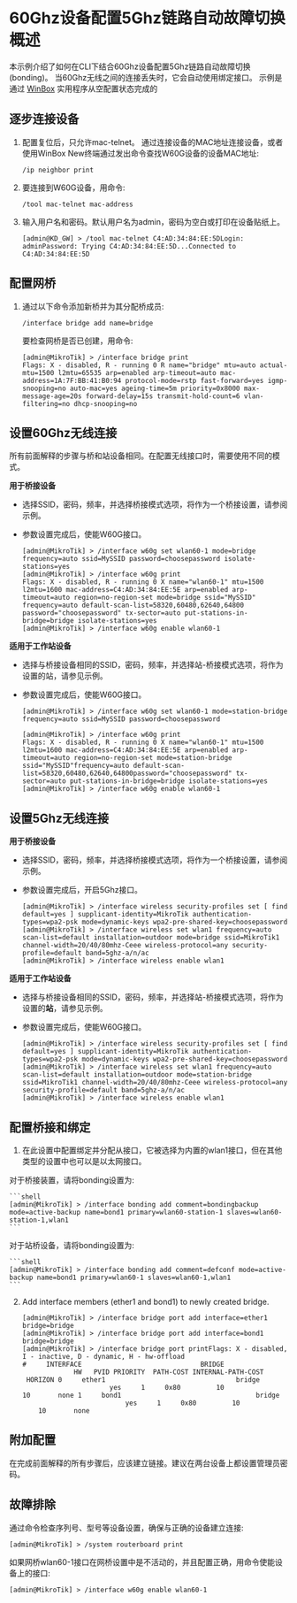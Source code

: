 # 60Ghz设备配置5Ghz链路自动故障切换概述


本示例介绍了如何在CLI下结合60Ghz设备配置5Ghz链路自动故障切换(bonding)。
当60Ghz无线之间的连接丢失时，它会自动使用绑定接口。
示例是通过 [WinBox](https://mikrotik.com/download) 实用程序从空配置状态完成的

## 逐步连接设备

1.  配置复位后，只允许mac-telnet。
通过连接设备的MAC地址连接设备，或者使用WinBox New终端通过发出命令查找W60G设备的设备MAC地址:
    
    
    ```
    /ip neighbor print
    ```
    
2.  要连接到W60G设备，用命令:
   

    ```
    /tool mac-telnet mac-address
    ```

    
3.  输入用户名和密码。默认用户名为admin，密码为空白或打印在设备贴纸上。
    

    ```
    [admin@KD_GW] > /tool mac-telnet C4:AD:34:84:EE:5DLogin: adminPassword: Trying C4:AD:34:84:EE:5D...Connected to C4:AD:34:84:EE:5D
    ```
   

## 配置网桥



1.  通过以下命令添加新桥并为其分配桥成员:
    

    ```
    /interface bridge add name=bridge
    ```
   
    要检查网桥是否已创建，用命令:
    
    
    ```shell
    [admin@MikroTik] > /interface bridge print
    Flags: X - disabled, R - running 0 R name="bridge" mtu=auto actual-mtu=1500 l2mtu=65535 arp=enabled arp-timeout=auto mac-address=1A:7F:BB:41:B0:94 protocol-mode=rstp fast-forward=yes igmp-snooping=no auto-mac=yes ageing-time=5m priority=0x8000 max-message-age=20s forward-delay=15s transmit-hold-count=6 vlan-filtering=no dhcp-snooping=no 
    ```
  

## 设置60Ghz无线连接



所有前面解释的步骤与桥和站设备相同。在配置无线接口时，需要使用不同的模式。

**用于桥接设备**

- 选择SSID，密码，频率，并选择桥接模式选项，将作为一个桥接设置，请参阅示例。
- 参数设置完成后，使能W60G接口。
    
    ```shell
    [admin@MikroTik] > /interface w60g set wlan60-1 mode=bridge frequency=auto ssid=MySSID password=choosepassword isolate-stations=yes
    [admin@MikroTik] > /interface w60g print
    Flags: X - disabled, R - running 0 X name="wlan60-1" mtu=1500 l2mtu=1600 mac-address=C4:AD:34:84:EE:5E arp=enabled arp-timeout=auto region=no-region-set mode=bridge ssid="MySSID" frequency=auto default-scan-list=58320,60480,62640,64800 password="choosepassword" tx-sector=auto put-stations-in-bridge=bridge isolate-stations=yes
    [admin@MikroTik] > /interface w60g enable wlan60-1
    ```

    

**适用于工作站设备**

- 选择与桥接设备相同的SSID，密码，频率，并选择站-桥接模式选项，将作为设置的站，请参见示例。
- 参数设置完成后，使能W60G接口。
    
    
    ```shell
    [admin@MikroTik] > /interface w60g set wlan60-1 mode=station-bridge frequency=auto ssid=MySSID password=choosepassword                           
    [admin@MikroTik] > /interface w60g print
    Flags: X - disabled, R - running 0 X name="wlan60-1" mtu=1500 l2mtu=1600 mac-address=C4:AD:34:84:EE:5E arp=enabled arp-timeout=auto region=no-region-set mode=station-bridge ssid="MySSID"frequency=auto default-scan-list=58320,60480,62640,64800password="choosepassword" tx-sector=auto put-stations-in-bridge=bridge isolate-stations=yes
    [admin@MikroTik] > /interface w60g enable wlan60-1
    ```
    

## 设置5Ghz无线连接



**用于桥接设备**

- 选择SSID，密码，频率，并选择桥接模式选项，将作为一个桥接设置，请参阅示例。
- 参数设置完成后，开启5Ghz接口。
    
    
    ```shell
    [admin@MikroTik] > /interface wireless security-profiles set [ find default=yes ] supplicant-identity=MikroTik authentication-types=wpa2-psk mode=dynamic-keys wpa2-pre-shared-key=choosepassword
    [admin@MikroTik] > /interface wireless set wlan1 frequency=auto scan-list=default installation=outdoor mode=bridge ssid=MikroTik1 channel-width=20/40/80mhz-Ceee wireless-protocol=any security-profile=default band=5ghz-a/n/ac 
    [admin@MikroTik] > /interface wireless enable wlan1
    ```
    

**适用于工作站设备**

- 选择与桥接设备相同的SSID，密码，频率，并选择站-桥接模式选项，将作为设置的**站**，请参见示例。
- 参数设置完成后，使能W60G接口。
    
    
    ```shell
    [admin@MikroTik] > /interface wireless security-profiles set [ find default=yes ] supplicant-identity=MikroTik authentication-types=wpa2-psk mode=dynamic-keys wpa2-pre-shared-key=choosepassword
    [admin@MikroTik] > /interface wireless set wlan1 frequency=auto scan-list=default installation=outdoor mode=station-bridge ssid=MikroTik1 channel-width=20/40/80mhz-Ceee wireless-protocol=any security-profile=default band=5ghz-a/n/ac
    [admin@MikroTik] > /interface wireless enable wlan1
    ```
    

## 配置桥接和绑定



1.  在此设置中配置绑定并分配从接口，它被选择为内置的wlan1接口，但在其他类型的设置中也可以是以太网接口。

对于桥接装置，请将bonding设置为:

    ```shell
    [admin@MikroTik] > /interface bonding add comment=bondingbackup mode=active-backup name=bond1 primary=wlan60-station-1 slaves=wlan60-station-1,wlan1
    ```

    
对于站桥设备，请将bonding设置为:
    

    ```shell
    [admin@MikroTik] > /interface bonding add comment=defconf mode=active-backup name=bond1 primary=wlan60-1 slaves=wlan60-1,wlan1
    ```

    
2.  Add interface members (ether1 and bond1) to newly created bridge. 
    
    
    ```shell
    [admin@MikroTik] > /interface bridge port add interface=ether1 bridge=bridge 
    [admin@MikroTik] > /interface bridge port add interface=bond1  bridge=bridge 
    [admin@MikroTik] > /interface bridge port printFlags: X - disabled, I - inactive, D - dynamic, H - hw-offload  
    #     INTERFACE                              BRIDGE                              HW   PVID PRIORITY  PATH-COST INTERNAL-PATH-COST    HORIZON 0     ether1                                 bridge                             yes     1     0x80         10                 10       none 1     bond1                                  bridge                             yes     1     0x80         10                 10       none
    ```

    

## 附加配置



在完成前面解释的所有步骤后，应该建立链接。建议在两台设备上都设置管理员密码。

## 故障排除



通过命令检查序列号、型号等设备设置，确保与正确的设备建立连接:


```
[admin@MikroTik] > /system routerboard print
```

如果网桥wlan60-1接口在网桥设置中是不活动的，并且配置正确，用命令使能设备上的接口:


```
[admin@MikroTik] > /interface w60g enable wlan60-1
```
